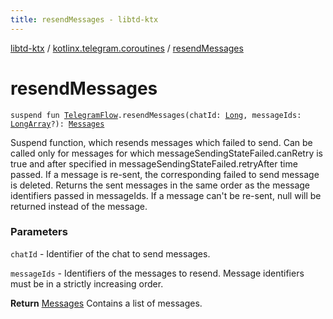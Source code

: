```yaml
---
title: resendMessages - libtd-ktx
---
```


[libtd-ktx](../index.html) / [kotlinx.telegram.coroutines](index.html) / [resendMessages](./resend-messages.html)

# resendMessages

`suspend fun `[`TelegramFlow`](../kotlinx.telegram.core/-telegram-flow/index.html)`.resendMessages(chatId: `[`Long`](https://kotlinlang.org/api/latest/jvm/stdlib/kotlin/-long/index.html)`, messageIds: `[`LongArray`](https://kotlinlang.org/api/latest/jvm/stdlib/kotlin/-long-array/index.html)`?): `[`Messages`](https://tdlibx.github.io/td/docs/org/drinkless/td/libcore/telegram/TdApi.Messages.html)

Suspend function, which resends messages which failed to send. Can be called only for messages
for which messageSendingStateFailed.canRetry is true and after specified in
messageSendingStateFailed.retryAfter time passed. If a message is re-sent, the corresponding failed
to send message is deleted. Returns the sent messages in the same order as the message identifiers
passed in messageIds. If a message can't be re-sent, null will be returned instead of the message.

### Parameters

`chatId` - Identifier of the chat to send messages.

`messageIds` - Identifiers of the messages to resend. Message identifiers must be in a
strictly increasing order.

**Return**
[Messages](https://tdlibx.github.io/td/docs/org/drinkless/td/libcore/telegram/TdApi.Messages.html) Contains a list of messages.

